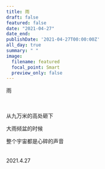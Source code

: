 ```yaml
---
title: 雨
draft: false
featured: false
date: "2021-04-27"
date_end: 
publishDate: '2021-04-27T00:00:00Z'
all_day: true
summary: " "
image:
  filename: featured
  focal_point: Smart
  preview_only: false
---
```

雨
<br><br><br>

从九万米的高处砸下

大雨倾盆的时候

整个宇宙都是心碎的声音
<br><br><br>
2021.4.27
